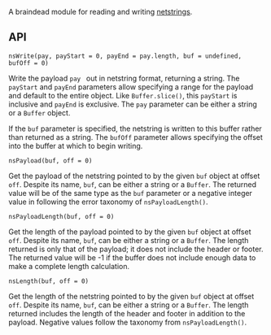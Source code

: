 A braindead module for reading and writing
[netstrings](http://cr.yp.to/proto/netstrings.txt).

## API
    nsWrite(pay, payStart = 0, payEnd = pay.length, buf = undefined, bufOff = 0)

Write the payload `pay ` out in netstring format, returning a string. The
`payStart` and `payEnd` parameters allow specifying a range for the payload
and default to the entire object. Like `Buffer.slice()`, this `payStart` is
inclusive and `payEnd` is exclusive. The `pay` parameter can be either a
string or a `Buffer` object.

If the `buf` parameter is specified, the netstring is written to this buffer
rather than returned as a string. The `bufOff` parameter allows specifying
the offset into the buffer at which to begin writing.

    nsPayload(buf, off = 0)

Get the payload of the netstring pointed to by the given `buf` object at
offset `off`. Despite its name, `buf`, can be either a string or a `Buffer`.
The returned value will be of the same type as the `buf` parameter or a
negative integer value in following the error taxonomy of
`nsPayloadLength()`.

    nsPayloadLength(buf, off = 0)

Get the length of the payload pointed to by the given `buf` object at offset
`off`. Despite its name, `buf`, can be either a string or a `Buffer`. The
length returned is only that of the payload; it does not include the header
or footer. The returned value will be -1 if the buffer does not include
enough data to make a complete length calculation.

    nsLength(buf, off = 0)

Get the length of the netstring pointed to by the given `buf` object at
offset `off`. Despite its name, `buf`, can be either a string or a `Buffer`.
The length returned includes the length of the header and footer in addition
to the payload. Negative values follow the taxonomy from `nsPayloadLength()`.
